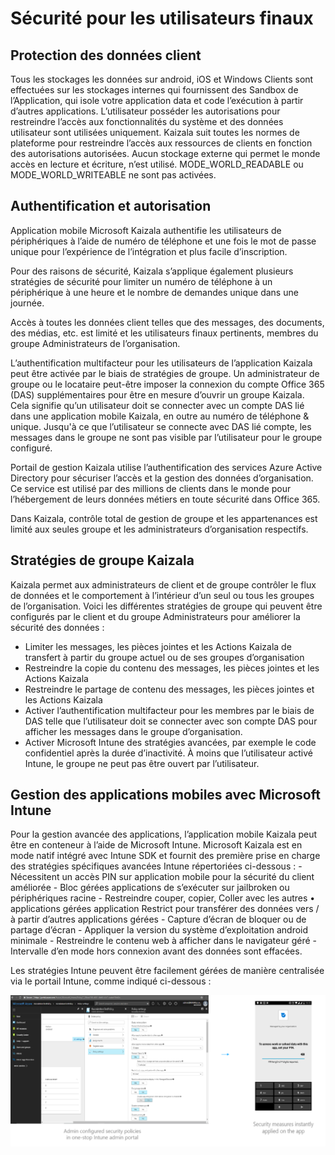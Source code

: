 # <a name="security-for-end-users"></a>Sécurité pour les utilisateurs finaux
## <a name="client-data-protection"></a>Protection des données client

Tous les stockages les données sur android, iOS et Windows Clients sont effectuées sur les stockages internes qui fournissent des Sandbox de l’Application, qui isole votre application data et code l’exécution à partir d’autres applications. L’utilisateur posséder les autorisations pour restreindre l’accès aux fonctionnalités du système et des données utilisateur sont utilisées uniquement. Kaizala suit toutes les normes de plateforme pour restreindre l’accès aux ressources de clients en fonction des autorisations autorisées. Aucun stockage externe qui permet le monde accès en lecture et écriture, n’est utilisé. MODE_WORLD_READABLE ou MODE_WORLD_WRITEABLE ne sont pas activées. 

## <a name="authentication-and-authorization"></a>Authentification et autorisation

Application mobile Microsoft Kaizala authentifie les utilisateurs de périphériques à l’aide de numéro de téléphone et une fois le mot de passe unique pour l’expérience de l’intégration et plus facile d’inscription.  

Pour des raisons de sécurité, Kaizala s’applique également plusieurs stratégies de sécurité pour limiter un numéro de téléphone à un périphérique à une heure et le nombre de demandes unique dans une journée.  

Accès à toutes les données client telles que des messages, des documents, des médias, etc. est limité et les utilisateurs finaux pertinents, membres du groupe Administrateurs de l’organisation. 

L’authentification multifacteur pour les utilisateurs de l’application Kaizala peut être activée par le biais de stratégies de groupe. Un administrateur de groupe ou le locataire peut-être imposer la connexion du compte Office 365 (DAS) supplémentaires pour être en mesure d’ouvrir un groupe Kaizala. Cela signifie qu’un utilisateur doit se connecter avec un compte DAS lié dans une application mobile Kaizala, en outre au numéro de téléphone & unique. Jusqu'à ce que l’utilisateur se connecte avec DAS lié compte, les messages dans le groupe ne sont pas visible par l’utilisateur pour le groupe configuré. 

Portail de gestion Kaizala utilise l’authentification des services Azure Active Directory pour sécuriser l’accès et la gestion des données d’organisation. Ce service est utilisé par des millions de clients dans le monde pour l’hébergement de leurs données métiers en toute sécurité dans Office 365. 

Dans Kaizala, contrôle total de gestion de groupe et les appartenances est limité aux seules groupe et les administrateurs d’organisation respectifs. 

## <a name="kaizala-group-policies"></a>Stratégies de groupe Kaizala

Kaizala permet aux administrateurs de client et de groupe contrôler le flux de données et le comportement à l’intérieur d’un seul ou tous les groupes de l’organisation. Voici les différentes stratégies de groupe qui peuvent être configurés par le client et du groupe Administrateurs pour améliorer la sécurité des données : 

  
- Limiter les messages, les pièces jointes et les Actions Kaizala de transfert à partir du groupe actuel ou de ses groupes d’organisation 
- Restreindre la copie du contenu des messages, les pièces jointes et les Actions Kaizala 
- Restreindre le partage de contenu des messages, les pièces jointes et les Actions Kaizala 
- Activer l’authentification multifacteur pour les membres par le biais de DAS telle que l’utilisateur doit se connecter avec son compte DAS pour afficher les messages dans le groupe d’organisation. 
- Activer Microsoft Intune des stratégies avancées, par exemple le code confidentiel après la durée d’inactivité. À moins que l’utilisateur activé Intune, le groupe ne peut pas être ouvert par l’utilisateur. 

## <a name="mobile-application-management-with-microsoft-intune"></a>Gestion des applications mobiles avec Microsoft Intune

Pour la gestion avancée des applications, l’application mobile Kaizala peut être en conteneur à l’aide de Microsoft Intune. Microsoft Kaizala est en mode natif intégré avec Intune SDK et fournit des première prise en charge des stratégies spécifiques avancées Intune répertoriées ci-dessous :
    - Nécessitent un accès PIN sur application mobile pour la sécurité du client améliorée 
    - Bloc gérées applications de s’exécuter sur jailbroken ou périphériques racine 
    - Restreindre couper, copier, Coller avec les autres • applications gérées application Restrict pour transférer des données vers / à partir d’autres applications gérées 
    - Capture d’écran de bloquer ou de partage d’écran 
    - Appliquer la version du système d’exploitation android minimale 
    - Restreindre le contenu web à afficher dans le navigateur géré
    - Intervalle d’en mode hors connexion avant des données sont effacées. 

Les stratégies Intune peuvent être facilement gérées de manière centralisée via le portail Intune, comme indiqué ci-dessous :  

![Intune.PNG](Images/Intune.png)



